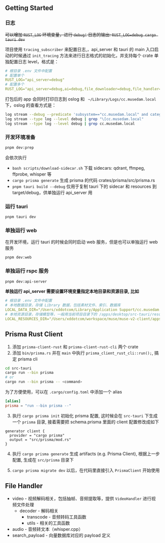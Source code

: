 ## Getting Started

### 日志

~~可以增加 `RUST_LOG` 环境变量，进行 `debug!` 日志的输出: `RUST_LOG=debug cargo tauri dev`~~

项目使用 `tracing_subscriber` 来配置日志,，api_server 和 tauri 的 main 入口启动的时候通过 `init_tracing` 方法来进行日志格式的初始化，并支持每个 crate 单独配置日志 level，格式是：

```yaml
# 根目录 .env 文件中配置
# 配置单个
RUST_LOG="api_server=debug"
# 配置多个
RUST_LOG="api_server=debug,ai=debug,file_downloader=debug,file_handler=debug,muse_desktop=debug,content_library=debug"
```

打包后的 app 会同时打印日志到 oslog 和 ` ~/Library/Logs/cc.musedam.local` 下，oslog 的查看方式是：

```bash
log stream --debug --predicate 'subsystem=="cc.musedam.local" and category=="default"'
log stream --type log --level debug | grep "\[cc.musedam.local"
log stream --type log --level debug | grep cc.musedam.local
```

### 开发环境准备

```bash
pnpm dev:prep
```

会依次执行
- `bash scripts/download-sidecar.sh` 下载 sidecars: qdrant, ffmpeg, ffprobe, whisper 等
- `cargo prisma generate` 生成 prisma 的代码 crates/prisma/src/prisma.rs
- `pnpm tauri build --debug` 仅用于复制 tauri 下的 sidecar 和 resources 到 target/debug，供单独运行 api_server 用

### 运行 tauri

```bash
pnpm tauri dev
```

### 单独运行 web

在开发环境，运行 tauri 的时候会同时启动 web 服务，但是也可以单独运行 web 服务

```bash
pnpm dev:web
```

### 单独运行 rspc 服务
```bash
pnpm dev:api-server
```

**单独运行 api_server 需要设置环境变量指定本地目录和资源目录, 比如**

```yaml
# 根目录 .env 文件中配置
# 本地数据目录，存储 Library 数据，包括素材文件、索引、数据库
LOCAL_DATA_DIR="/Users/xddotcom/Library/Application Support/cc.musedam.local"
# 本地资源目录，存储模型等，一般用当前项目目录下的 /apps/desktop/src-tauri/resources
LOCAL_RESOURCES_DIR="/Users/xddotcom/workspace/muse/muse-v2-client/apps/desktop/src-tauri/resources"
```

## Prisma Rust Client

1. 添加 `prisma-client-rust` 和 `prisma-client-rust-cli` 两个 crate
2. 添加 `bin/prisma.rs` 并在 `main` 中执行 `prisma_client_rust_cli::run();`, 搞定 prisma cli

```bash
cd src-tauri
cargo run --bin prisma
# or
cargo run --bin prisma -- <command>
```

为了方便使用，可以在 `.cargo/config.toml` 中添加一个 alias

```toml
[alias]
prisma = "run --bin prisma --"
```

3. 执行 `cargo prisma init` 初始化 prisma 配置, 这时候会在 `src-tauri` 下生成一个 `prisma` 目录, 接着需要把 schema.prisma 里面的 client 配置修改成如下

```prisma
generator client {
  provider = "cargo prisma"
  output = "src/prisma/mod.rs"
}
```

4. 执行 `cargo prisma generate` 生成 artifacts (e.g. Prisma Client), 根据上一步配置, 生成在 `src/prisma` 目录下

5. `cargo prisma migrate dev` 以后，在代码里直接引入 `PrismaClient` 开始使用

## File Handler

- video - 视频解码相关，包括抽帧、音频提取等，提供 `VideoHandler` 进行视频文件处理
  - decoder - 解码相关
    - transcode - 音频转码工具函数
    - utils - 相关的工具函数
- audio - 音频转文本（whisper.cpp）
- search_payload - 向量数据库对应的 payload 定义

